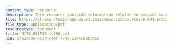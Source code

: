 ```yaml
---
content_type: resource
description: This resource contains information related to poisson manner.
file: https://ol-ocw-studio-app-qa.s3.amazonaws.com/courses/6-041-probabilistic-systems-analysis-and-applied-probability-fall-2010/6752c0deac74c4ef7c96c3e4cd2bc852_MIT6_041F10_tut08.pdf
file_type: application/pdf
resourcetype: Document
title: MIT6_041F10_tut08.pdf
uid: 6752c0de-ac74-c4ef-7c96-c3e4cd2bc852
---
```

